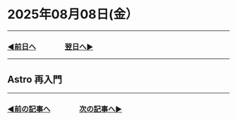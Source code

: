 # 2025年08月08日(金）

---

### [◀️前日へ](https://github.com/yuasys/chatty-journal/blob/main/2025/08/2025-08-07.md)&emsp;&emsp;&emsp;&emsp;[翌日へ▶️](https://github.com/yuasys/chatty-journal/blob/main/2025/08/2025-08-09.md)

---

## Astro 再入門


---

### [◀️前の記事へ](https://github.com/yuasys/chatty-journal/blob/main/2025/08/2025-08-02.md)&emsp;&emsp;&emsp;&emsp;[次の記事へ▶️](https://github.com/yuasys/chatty-journal/blob/main/2025/08/2025-08-08.md)
